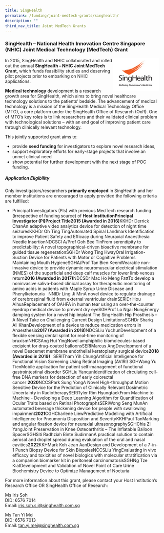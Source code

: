 ```yaml
---
title: SingHealth
permalink: /funding/joint-medtech-grants/singhealth/
description: ""
third_nav_title: Joint MedTech Grants
---
```

### SingHealth – National Health Innovation Centre Singapore (NHIC) Joint Medical Technology (MedTech) Grant

<img src="/images/Funding/singhealth%20icon.jpg" style="width:150px" align="right">

In 2015, SingHealth and NHIC collaborated and rolled out the annual&nbsp;**SingHealth – NHIC Joint MedTech Grant**, which funds feasibility studies and deserving pilot projects prior to embarking on NHIC applications.

**Medical technology**&nbsp;development is a research growth area for SingHealth, which aims to bring novel healthcare technology solutions to the patients’ bedside. The advancement of medical technology is a mission of the SingHealth Medical Technology Office (MTO), a core platform under the SingHealth Office of Research (OoR). One of MTO’s key roles is to link researchers and their validated clinical problem with technological solutions – with an end goal of improving patient care through clinically relevant technology.

This jointly supported grant aims to:

*   provide&nbsp;**seed funding**&nbsp;for investigators to explore novel research ideas,
*   support exploratory efforts for early-stage projects that involve an unmet clinical need
*   show potential for further development with the next stage of POC funding.

##### Application Eligibility

Only investigators/researchers&nbsp;**primarily employed**&nbsp;in SingHealth and her member institutions are encouraged to apply provided the following criteria are fulfilled:

* Principal Investigators (PIs) with previous MedTech research funding (irrespective of funding source) of <strong style="font-weight: bold;">Host Institution</strong><strong style="font-weight: bold;">Principal Investigator (PI)</strong><strong style="font-weight: bold;">Project Title</strong><strong style="font-weight: bold;">2015 (Awarded in 2016)</strong>KKHDr Derrick ChanAn adaptive video analytics device for detection of night time seizuresKKHDr Oh Ting TingAutomated Spinal Landmark Identification to improve Patient Safety and Efficacy during Neuraxial Anaesthesia Needle InsertionNDCSCl A/Prof Goh Bee TinFrom serendipity to predictability: A novel topographical-driven bioactive membrane for guided tissue regenerationSGHDr Wong Ting HwayOral Irrigation-Suction Device for Patients with Motor or Cognitive Problems Maintaining Mouth HygieneSGHA/Prof Tan Bien KeemWearable non-invasive device to provide dynamic neuromuscular electrical stimulation (NMES) of the superficial and deep calf muscles for lower limb venous return<strong style="font-weight: bold;">2016 (Awarded in 2017)</strong>NDCSDr Mac Ho Meng FattTo develop a noninvasive saliva-based clinical assay for therapeutic monitoring of amino acids in patients with Maple Syrup Urine Disease and Phenylketonuria&nbsp;&nbsp;&nbsp;NNIDr Ling Ji MinA novel device to regulate drainage of cerebrospinal fluid from external ventricular drainSERIDr Hou AihuaReplacement of OAHFA in human tear using an over-the-counter eyedrop medical device to prevent dry eyeSGHProf Lo Ngai NungEnergy damping system for a novel hip implant The SingHealth Hip Prosthesis – A Novel Take on Challenging Current Design LimitationsSGHDr Shariq Ali KhanDevelopment of a device to reduce medication errors in Anaesthesia<strong style="font-weight: bold;">2017 (Awarded in 2018)</strong>NDCSLiu YuchunDevelopment of a flexible sensing dental splint for real-time monitoring of bruxismNHCSAng Hui YingNovel amphiphilic biomolecules-based excipient for drug-coated balloonsSERIMarcus AngDevelopment of a novel Descemet membrane endothelial keratoplasty surgical device<strong style="font-weight: bold;">2018 (Awarded in 2019)&nbsp;&nbsp;&nbsp;</strong>SERITham Yih ChungArtificial Intelligence for Functional Vision Screening Using Retinal Imaging (AVIRI)&nbsp;SGHWang Yu TienMobile application for patient self-management of functional gastrointestinal disorder&nbsp;SGHLiu YanqunIdentification of circulating cell-free DNA markers for detection of early colorectal cancer&nbsp;<strong style="font-weight: bold;">2020</strong>NCCSPark Sung YongA Novel High-throughput Motion Sensitive Device for the Prediction of Clinically Relevant Dosimetric Uncertainty in RadiotherapySERITyler Rim HyungtaekFrom Machine to Machine - Developing a Deep Learning Algorithm for Quantification of Ocular Traits based on Retinal PhotographsSERIWong Seng MunAn automated beverage thickening device for people with swallowing impairment<strong style="font-weight: bold;">2021</strong>CGHCharlene LiewPredictive Modelling with Artificial Intelligence for Pneumonia Disposition and SeverityKKHPaul TanMarking and angular fixation device for neuraxial ultrasonographySGHChia Zi YangJoint Preservation in Knee Osteoarthritis – The Inflatable Balloon SpacerSGHSiti Radhziah Binte SudirmanA practical solution to contain aerosol and droplet spread during evaluation of the oral and nasal cavities<strong style="font-weight: bold;">2022</strong>KKHMark Koh Jean AanDesign and Development of a 7-in-1 Punch Biopsy Device for Skin BiopsiesNCCSLiu YingEvaluating in vivo efficacy and toxicities of novel biologics with molecular stratification via a companion biomarker kit in peritoneal carcinomatosisSGHNg Tze KiatDevelopment and Validation of Novel Point of Care Urine Biochemistry Device to Optimize Management of Nocturia

For more information about this grant, please contact your Host Institution’s Research Office OR SingHealth Office of Research:

Ms Iris Soh  
DID: 6576 7014  
Email:&nbsp;[iris.soh.s.j@singhealth.com.sg](mailto:iris.soh.s.j@singhealth.com.sg)

Ms Tan Yi Mei  
DID: 6576 7013  
Email:&nbsp;[tan.yi.mei@singhealth.com.sg](mailto:tan.yi.mei@singhealth.com.sg)
